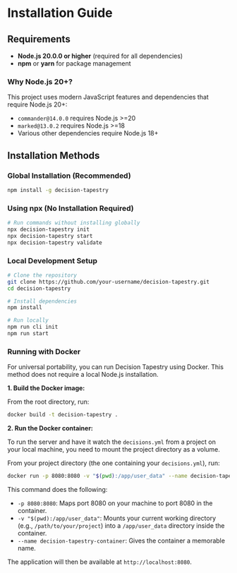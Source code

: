 # Installation Guide

## Requirements

- **Node.js 20.0.0 or higher** (required for all dependencies)
- **npm** or **yarn** for package management

### Why Node.js 20+?
This project uses modern JavaScript features and dependencies that require Node.js 20+:
- `commander@14.0.0` requires Node.js >=20
- `marked@13.0.2` requires Node.js >=18  
- Various other dependencies require Node.js 18+

## Installation Methods

### Global Installation (Recommended)
```bash
npm install -g decision-tapestry
```

### Using npx (No Installation Required)
```bash
# Run commands without installing globally
npx decision-tapestry init
npx decision-tapestry start
npx decision-tapestry validate
```

### Local Development Setup
```bash
# Clone the repository
git clone https://github.com/your-username/decision-tapestry.git
cd decision-tapestry

# Install dependencies
npm install

# Run locally
npm run cli init
npm run start
```

### Running with Docker

For universal portability, you can run Decision Tapestry using Docker. This method does not require a local Node.js installation.

**1. Build the Docker image:**

From the root directory, run:

```bash
docker build -t decision-tapestry .
```

**2. Run the Docker container:**

To run the server and have it watch the `decisions.yml` from a project on your local machine, you need to mount the project directory as a volume.

From your project directory (the one containing your `decisions.yml`), run:

```bash
docker run -p 8080:8080 -v "$(pwd):/app/user_data" --name decision-tapestry-container decision-tapestry
```

This command does the following:
- `-p 8080:8080`: Maps port 8080 on your machine to port 8080 in the container.
- `-v "$(pwd):/app/user_data"`: Mounts your current working directory (e.g., `/path/to/your/project`) into a `/app/user_data` directory inside the container.
- `--name decision-tapestry-container`: Gives the container a memorable name.

The application will then be available at `http://localhost:8080`.